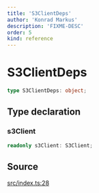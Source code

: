 ```yaml
---
title: 'S3ClientDeps'
author: 'Konrad Markus'
description: 'FIXME-DESC'
order: 5
kind: reference
---
```


# S3ClientDeps

```ts
type S3ClientDeps: object;
```

## Type declaration

### s3Client

```ts
readonly s3Client: S3Client;
```

## Source

[src/index.ts:28](https://github.com/konkerdotdev/aws-client-effect-s3/blob/3f8e0eff075dd69bba1d17c99a6862f1e6b4d974/src/index.ts#L28)
